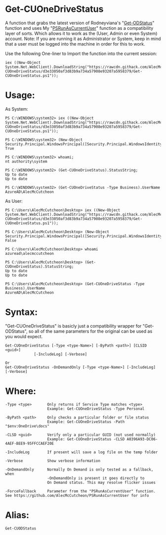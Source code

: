 # Get-CUOneDriveStatus
A function that grabs the latest version of Rodneyviana's "[Get-ODStatus](https://github.com/rodneyviana/ODSyncService)" function and uses My "[PSRunAsCurrentUser](https://github.com/AlecMcCutcheon/PSRunAsCurrentUser)" function as a compatibility layer of sorts. Which allows it to work as the (User, Admin or even System) account. Note: If you are running it as Administrator or System, keep in mind that a user must be logged into the machine in order for this to work.

Use the following One-liner to Import the function into the current session: 

```
iex ((New-Object System.Net.WebClient).DownloadString("https://rawcdn.githack.com/AlecMcCutcheon/Get-CUOneDriveStatus/d3e33050af3d83b9a734a57908e93207a5958379/Get-CUOneDriveStatus.ps1"));
```

# Usage:

As System:
```
PS C:\WINDOWS\system32> iex ((New-Object System.Net.WebClient).DownloadString("https://rawcdn.githack.com/AlecMcCutcheon/Get-CUOneDriveStatus/d3e33050af3d83b9a734a57908e93207a5958379/Get-CUOneDriveStatus.ps1"));

PS C:\WINDOWS\system32> (New-Object Security.Principal.WindowsPrincipal([Security.Principal.WindowsIdentity]::GetCurrent())).IsInRole([Security.Principal.WindowsBuiltInRole]::Administrator);
True

PS C:\WINDOWS\system32> whoami;
nt authority\system

PS C:\WINDOWS\system32> (Get-CUOneDriveStatus).StatusString;
Up to date
Up to date

PS C:\WINDOWS\system32> (Get-CUOneDriveStatus -Type Business).UserName
AzureAD\AlecMcCutcheon
```
As User:
```
PS C:\Users\AlecMcCutcheon\Desktop> iex ((New-Object System.Net.WebClient).DownloadString("https://rawcdn.githack.com/AlecMcCutcheon/Get-CUOneDriveStatus/d3e33050af3d83b9a734a57908e93207a5958379/Get-CUOneDriveStatus.ps1"));

PS C:\Users\AlecMcCutcheon\Desktop> (New-Object Security.Principal.WindowsPrincipal([Security.Principal.WindowsIdentity]::GetCurrent())).IsInRole([Security.Principal.WindowsBuiltInRole]::Administrator);
False

PS C:\Users\AlecMcCutcheon\Desktop> whoami
azuread\alecmccutcheon

PS C:\Users\AlecMcCutcheon\Desktop> (Get-CUOneDriveStatus).StatusString;
Up to date
Up to date

PS C:\Users\AlecMcCutcheon\Desktop> (Get-CUOneDriveStatus -Type Business).UserName
AzureAD\AlecMcCutcheon
```

# Syntax:

"Get-CUOneDriveStatus" is basicly just a compatibility wrapper for "Get-ODStatus", so all of the same parameters for the original can be used as you would expect.

```
Get-CUOneDriveStatus [-Type <type-Name>] [-ByPath <path>] [CLSID <guid>]
             [-IncludeLog] [-Verbose]

Or
Get-CUOneDriveStatus -OnDemandOnly [-Type <type-Name>] [-IncludeLog] [-Verbose]
```
# Where:
```
-Type <type>       Only returns if Service Type matches <type>
                   Example: Get-CUOneDriveStatus -Type Personal

-ByPath <path>     Only checks a particular folder or file status
                   Example: Get-CUOneDriveStatus -Path "$env:OneDrive\docs"

-CLSD <guid>       Verify only a particular GUID (not used normally)
                   Example: Get-CUOneDriveStatus -CLSD A0396A93-DC06-4AEF-BEE9-95FFCCAEF20E

-IncludeLog        If present will save a log file on the temp folder

-Verbose           Show verbose information

-OnDemandOnly      Normally On Demand is only tested as a fallback, when
                   -OnDemandOnly is present it goes directly to 
                   On Demand status. This may resolve flicker issues

-ForceFallback     Parameter from the "PSRunAsCurrentUser" function. See https://github.com/AlecMcCutcheon/PSRunAsCurrentUser for info
```
# Alias:
```
Get-CUODStatus
```

